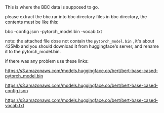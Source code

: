 This is where the BBC data is supposed to go.

please extract the bbc.rar into bbc directory files in bbc directory, the contents must be like this:

bbc
-config.json
-pytorch_model.bin
-vocab.txt

note: the attached file dose not contain the `pytorch_model.bin` , it's about 425Mb and you should download it from huggingface's server, and rename it to the pytorch_model.bin.

if there was any problem use these links:

https://s3.amazonaws.com/models.huggingface.co/bert/bert-base-cased-pytorch_model.bin

https://s3.amazonaws.com/models.huggingface.co/bert/bert-base-cased-config.json

https://s3.amazonaws.com/models.huggingface.co/bert/bert-base-cased-vocab.txt


